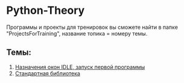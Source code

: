 # Python-Theory
Программы и проекты для тренировок вы сможете найти в папке "ProjectsForTraining", название топика = номеру темы.

## Темы:
1. [Назначения окон IDLE, запуск первой программы](https://github.com/Barsuchek/Python-Theory/blob/main/Info/НазначениеОкон.md)
2. [Стандартная библиотека](https://github.com/Barsuchek/Python-Theory/blob/main/Info/СтандартнаяБиблиотека.md)